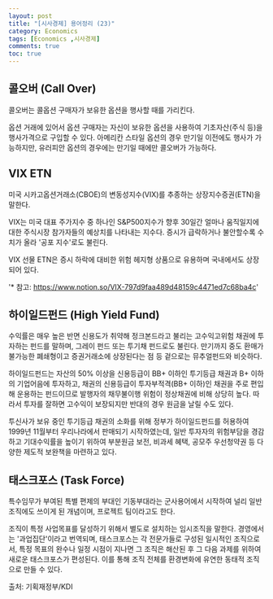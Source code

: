```yaml
---
layout: post
title: "[시사경제] 용어정리 (23)"
category: Economics
tags: [Economics ,시사경제]
comments: true
toc: true
---
```

## 콜오버 (Call Over)

콜오버는 콜옵션 구매자가 보유한 옵션을 행사할 때를 가리킨다. 

옵션 거래에 있어서 옵션 구매자는 자신이 보유한 옵션을 사용하여 기초자산(주식 등)을 행사가격으로 구입할 수 있다. 아메리칸 스타일 옵션의 경우 만기일 이전에도 행사가 가능하지만, 유러피안 옵션의 경우에는 만기일 때에만 콜오버가 가능하다.

## VIX ETN

미국 시카고옵션거래소(CBOE)의 변동성지수(VIX)를 추종하는 상장지수증권(ETN)을 말한다.

VIX는 미국 대표 주가지수 중 하나인 S&P500지수가 향후 30일간 얼마나 움직일지에 대한 주식시장 참가자들의 예상치를 나타내는 지수다. 증시가 급락하거나 불안할수록 수치가 올라 '공포 지수'로도 불린다.

VIX 선물 ETN은 증시 하락에 대비한 위험 헤지형 상품으로 유용하며 국내에서도 상장되어 있다.

'* 참고: https://www.notion.so/VIX-797d9faa489d48159c4471ed7c68ba4c'

## 하이일드펀드 (High Yield Fund)

수익률은 매우 높은 반면 신용도가 취약해 정크본드라고 불리는 고수익고위험 채권에 투자하는 펀드를 말하며, 그레이 펀드 또는 투기채 펀드로도 불린다. 만기까지 중도 환매가 불가능한 폐쇄형이고 증권거래소에 상장된다는 점 등 겉으로는 뮤추얼펀드와 비슷하다. 

하이일드펀드는 자산의 50% 이상을 신용등급이 BB+ 이하인 투기등급 채권과 B+ 이하의 기업어음에 투자하고, 채권의 신용등급이 투자부적격(BB+ 이하)인 채권을 주로 편입해 운용하는 펀드이므로 발행자의 채무불이행 위험이 정상채권에 비해 상당히 높다. 따라서 투자를 잘하면 고수익이 보장되지만 반대의 경우 원금을 날릴 수도 있다.

투신사가 보유 중인 투기등급 채권의 소화를 위해 정부가 하이일드펀드를 허용하여 1999년 11월부터 우리나라에서 판매되기 시작하였는데, 일반 투자자의 위험부담을 경감하고 기대수익률을 높이기 위하여 부분원금 보전, 비과세 혜택, 공모주 우선청약권 등 다양한 제도적 보완책을 마련하고 있다.

## 태스크포스 (Task Force)

특수임무가 부여된 특별 편제의 부대인 기동부대라는 군사용어에서 시작하여 널리 일반 조직에도 쓰이게 된 개념이며, 프로젝트 팀이라고도 한다.

조직이 특정 사업목표를 달성하기 위해서 별도로 설치하는 임시조직을 말한다. 경영에서는 '과업집단'이라고 번역되며, 태스크포스는 각 전문가들로 구성된 일시적인 조직으로서, 특정 목표의 완수나 일정 시점이 지나면 그 조직은 해산된 후 그 다음 과제를 위하여 새로운 태스크포스가 편성된다. 이를 통해 조직 전체를 환경변화에 유연한 동태적 조직으로 만들 수 있다.

출처: 기획재정부/KDI